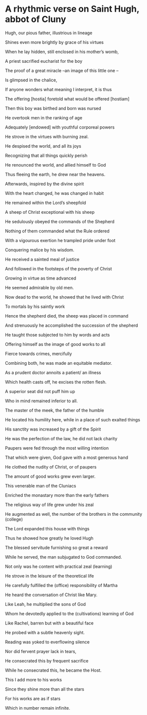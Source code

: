 # A rhythmic verse on Saint Hugh, abbot of Cluny

Hugh, our pious father, illustrious in lineage

Shines even more brightly by grace of his virtues

When he lay hidden, still enclosed in his mother’s womb, 

A priest sacrified eucharist for the boy

The proof of a great miracle –an image of this little one – 

Is glimpsed in the chalice,

If anyone wonders what meaning I interpret, it is thus

The offering \[hostia\] foretold what would be offered \[hostiam\]

Then this boy was birthed and born was nursed

He overtook men in the ranking of age

Adequately \[endowed\] with youthful corporeal powers

He strove in the virtues with burning zeal.

He despised the world, and all its joys

Recognizing that all things quickly perish

He renounced the world, and allied himself to God

Thus fleeing the earth, he drew near the heavens.

Afterwards, inspired by the divine spirit

With the heart changed, he was changed in habit

He remained within the Lord’s sheepfold

A sheep of Christ exceptional with his sheep

He sedulously obeyed the commands of the Shepherd

Nothing of them commanded what the Rule ordered

With a vigourous exertion he trampled pride under foot

Conquering malice by his wisdom.

He received a sainted meal of justice

And followed in the footsteps of the poverty of Christ

Growing in virtue as time advanced

He seemed admirable by old men.

Now dead to the world, he showed that he lived with Christ

To mortals by his saintly work

Hence the shepherd died, the sheep was placed in command

And strenuously he accomplished the succession of the shepherd

He taught those subjected to him by words and acts

Offering himself as the image of good works to all

Fierce towards crimes, mercifully

Combining both, he was made an equitable mediator.

As a prudent doctor annoits a patient/ an illness

Which health casts off, he excises the rotten flesh.

A superior seat did not puff him up

Who in mind remained inferior to all.

The master of the meek, the father of the humble

He located his humility here, while in a place of such exalted things

 His sanctity was increased by a gift of the Spirit

He was the perfection of the law, he did not lack charity

Paupers were fed through the most willing intention

That which were given, God gave with a most generous hand

He clothed the nudity of Christ, or of paupers

The amount of good works grew even larger.

This venerable man of the Cluniacs

Enriched the monastary more than the early fathers

The religious way of life grew under his zeal

He augmented as well, the number of the brothers in the community \(college\)

The Lord expanded this house with things

Thus he showed how greatly he loved Hugh

The blessed servitude furnishing so great a reward

While he served, the man subjugated to God commanded.

Not only was he content with practical zeal \(learning\)

He strove in the leisure of the theoretical life

He carefully fulfilled the \(office\) responsibility of Martha

He heard the conversation of Christ like Mary.

Like Leah, he multiplied the sons of God

Whom he devotedly applied to the \(cultivations\) learning of God

Like Rachel, barren but with a beautiful face

He probed with a subtle heavenly sight.

Reading was yoked to everflowing silence

Nor did fervent prayer lack in tears, 

He consecrated this by frequent sacrifice

While he consecrated this, he became the Host.

This I add more to his works

Since they shine more than all the stars

For his works are as if stars

Which in number remain infinite.

